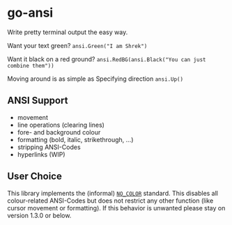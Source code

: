 # go-ansi

Write pretty terminal output the easy way.

Want your text green? `ansi.Green("I am Shrek")`

Want it black on a red ground? `ansi.RedBG(ansi.Black("You can just
combine them"))`

Moving around is as simple as Specifying direction `ansi.Up()`

## ANSI Support

- movement
- line operations (clearing lines)
- fore- and background colour
- formatting (bold, italic, strikethrough, …)
- stripping ANSI-Codes
- hyperlinks (WIP)

## User Choice

This  library  implements   the  (informal)
[`NO_COLOR`](https://no-color.org/) standard.   This  disables  all
colour-related   ANSI-Codes  but  does  not restrict  any other
function (like  cursor  movement  or  formatting).  If this behavior
is unwanted please stay on version 1.3.0 or below.
